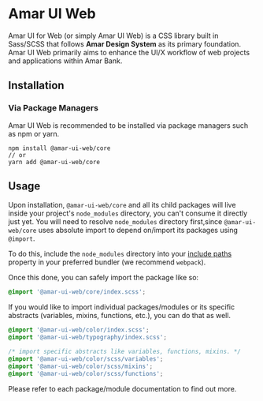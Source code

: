 # Amar UI Web

Amar UI for Web (or simply Amar UI Web) is a CSS library built in Sass/SCSS that follows **Amar Design System** as its primary foundation. Amar UI Web primarily aims to enhance the UI/X workflow of web projects and applications within Amar Bank.

## Installation

### Via Package Managers

Amar UI Web is recommended to be installed via package managers such as npm or yarn.

```
npm install @amar-ui-web/core
// or
yarn add @amar-ui-web/core
```

## Usage

Upon installation, `@amar-ui-web/core` and all its child packages will live inside your project's `node_modules` directory, you can't consume it directly just yet. You will need to resolve `node_modules` directory first,since `@amar-ui-web/core` uses absolute import to depend on/import its packages using `@import`.

To do this, include the `node_modules` directory into your [include paths](https://github.com/sass/node-sass#includepaths) property in your preferred bundler (we recommend `webpack`).

Once this done, you can safely import the package like so:

```scss
@import '@amar-ui-web/core/index.scss';
```

If you would like to import individual packages/modules or its specific abstracts (variables, mixins, functions, etc.), you can do that as well.

```scss
@import '@amar-ui-web/color/index.scss';
@import '@amar-ui-web/typography/index.scss';
```

```scss
/* import specific abstracts like variables, functions, mixins. */
@import '@amar-ui-web/color/scss/variables';
@import '@amar-ui-web/color/scss/mixins';
@import '@amar-ui-web/color/scss/functions';
```

Please refer to each package/module documentation to find out more.
